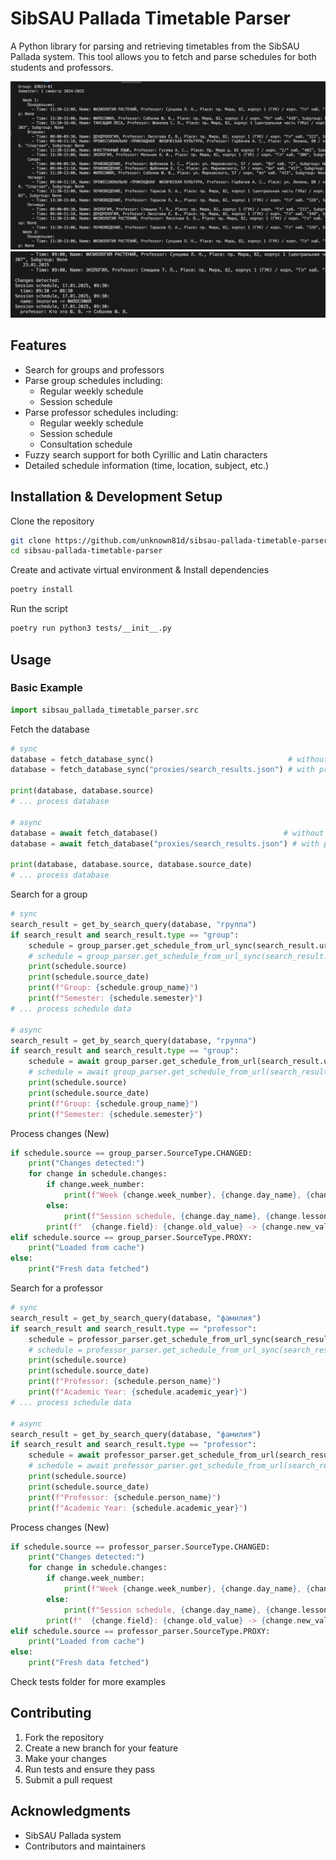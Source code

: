# SibSAU Pallada Timetable Parser

A Python library for parsing and retrieving timetables from the SibSAU Pallada system. This tool allows you to fetch and parse schedules for both students and professors.

![CleanShot 2025-01-26 at 22.01.35@2x](images/CleanShot%202025-01-26%20at%2022.01.35@2x.png)
![CleanShot 2025-01-26 at 22.01.51@2x](images/CleanShot%202025-01-26%20at%2022.01.51@2x.png)

## Features

- Search for groups and professors
- Parse group schedules including:
  - Regular weekly schedule
  - Session schedule
- Parse professor schedules including:
  - Regular weekly schedule
  - Session schedule
  - Consultation schedule
- Fuzzy search support for both Cyrillic and Latin characters
- Detailed schedule information (time, location, subject, etc.)

## Installation & Development Setup

Clone the repository
```bash
git clone https://github.com/unknown81d/sibsau-pallada-timetable-parser.git
cd sibsau-pallada-timetable-parser
```

Create and activate virtual environment & Install dependencies
```bash
poetry install
```

Run the script
```bash
poetry run python3 tests/__init__.py
```

## Usage

### Basic Example

```python
import sibsau_pallada_timetable_parser.src
```

Fetch the database
```python
# sync
database = fetch_database_sync()                              # without proxy
database = fetch_database_sync("proxies/search_results.json") # with proxy

print(database, database.source)
# ... process database

# async
database = await fetch_database()                            # without proxy
database = await fetch_database("proxies/search_results.json") # with proxy

print(database, database.source, database.source_date)
# ... process database
```

Search for a group
```python
# sync
search_result = get_by_search_query(database, "группа")
if search_result and search_result.type == "group":
    schedule = group_parser.get_schedule_from_url_sync(search_result.url, "proxies") # with proxy
    # schedule = group_parser.get_schedule_from_url_sync(search_result.url)          # without proxy
    print(schedule.source)
    print(schedule.source_date)
    print(f"Group: {schedule.group_name}")
    print(f"Semester: {schedule.semester}")
# ... process schedule data

# async
search_result = get_by_search_query(database, "группа")
if search_result and search_result.type == "group":
    schedule = await group_parser.get_schedule_from_url(search_result.url, "proxies") # with proxy
    # schedule = await group_parser.get_schedule_from_url(search_result.url)          # without proxy
    print(schedule.source)
    print(schedule.source_date)
    print(f"Group: {schedule.group_name}")
    print(f"Semester: {schedule.semester}")
```

Process changes (New)
```python
if schedule.source == group_parser.SourceType.CHANGED:
    print("Changes detected:")
    for change in schedule.changes:
        if change.week_number:
            print(f"Week {change.week_number}, {change.day_name}, {change.lesson_time}:")
        else:
            print(f"Session schedule, {change.day_name}, {change.lesson_time}:")
        print(f"  {change.field}: {change.old_value} -> {change.new_value}")
elif schedule.source == group_parser.SourceType.PROXY:
    print("Loaded from cache")
else:
    print("Fresh data fetched")
```

Search for a professor
```python
# sync
search_result = get_by_search_query(database, "фамилия")
if search_result and search_result.type == "professor":
    schedule = professor_parser.get_schedule_from_url_sync(search_result.url, "proxies") # with proxy
    # schedule = professor_parser.get_schedule_from_url_sync(search_result.url)          # without proxy
    print(schedule.source)
    print(schedule.source_date)
    print(f"Professor: {schedule.person_name}")
    print(f"Academic Year: {schedule.academic_year}")
# ... process schedule data

# async
search_result = get_by_search_query(database, "фамилия")
if search_result and search_result.type == "professor":
    schedule = await professor_parser.get_schedule_from_url(search_result.url, "proxies") # with proxy
    # schedule = await professor_parser.get_schedule_from_url(search_result.url)          # without proxy
    print(schedule.source)
    print(schedule.source_date)
    print(f"Professor: {schedule.person_name}")
    print(f"Academic Year: {schedule.academic_year}")
```

Process changes (New)
```python
if schedule.source == professor_parser.SourceType.CHANGED:
    print("Changes detected:")
    for change in schedule.changes:
        if change.week_number:
            print(f"Week {change.week_number}, {change.day_name}, {change.lesson_time}:")
        else:
            print(f"Session schedule, {change.day_name}, {change.lesson_time}:")
        print(f"  {change.field}: {change.old_value} -> {change.new_value}")
elif schedule.source == professor_parser.SourceType.PROXY:
    print("Loaded from cache")
else:
    print("Fresh data fetched")
```

Check tests folder for more examples

## Contributing

1. Fork the repository
2. Create a new branch for your feature
3. Make your changes
4. Run tests and ensure they pass
5. Submit a pull request

## Acknowledgments

- SibSAU Pallada system
- Contributors and maintainers
